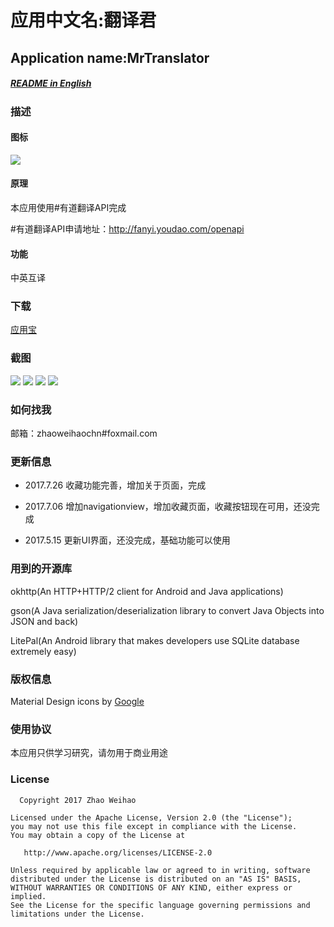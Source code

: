 
# 应用中文名:翻译君
## Application name:MrTranslator

##### [README in English](https://github.com/zhaoweihaoChina/MrTranslator/blob/master/README_EN.md)

### 描述

#### 图标

![](https://github.com/zhaoweihaoChina/MrTranslator/blob/master/screenshots/icon.png)
#### 原理

本应用使用#有道翻译API完成

#有道翻译API申请地址：http://fanyi.youdao.com/openapi

#### 功能
中英互译

### 下载

[应用宝](http://sj.qq.com/myapp/detail.htm?apkName=com.zhaoweihao.mrtranslator)





### 截图
![](https://github.com/zhaoweihaoChina/MrTranslator/blob/master/screenshots/one.jpg)
![](https://github.com/zhaoweihaoChina/MrTranslator/blob/master/screenshots/two.jpg)
![](https://github.com/zhaoweihaoChina/MrTranslator/blob/master/screenshots/three.jpg)
![](https://github.com/zhaoweihaoChina/MrTranslator/blob/master/screenshots/four.jpg)



### 如何找我


邮箱：zhaoweihaochn#foxmail.com


### 更新信息

- 2017.7.26 收藏功能完善，增加关于页面，完成


- 2017.7.06 增加navigationview，增加收藏页面，收藏按钮现在可用，还没完成


- 2017.5.15 更新UI界面，还没完成，基础功能可以使用

### 用到的开源库

okhttp(An HTTP+HTTP/2 client for Android and Java applications)

gson(A Java serialization/deserialization library to convert Java Objects into JSON and back)

LitePal(An Android library that makes developers use SQLite database extremely easy)

### 版权信息

Material Design icons by [Google](https://github.com/google/material-design-icons)



### 使用协议

本应用只供学习研究，请勿用于商业用途

### License


      Copyright 2017 Zhao Weihao

    Licensed under the Apache License, Version 2.0 (the "License");
    you may not use this file except in compliance with the License.
    You may obtain a copy of the License at
    
       http://www.apache.org/licenses/LICENSE-2.0
    
    Unless required by applicable law or agreed to in writing, software
    distributed under the License is distributed on an "AS IS" BASIS,
    WITHOUT WARRANTIES OR CONDITIONS OF ANY KIND, either express or implied.
    See the License for the specific language governing permissions and
    limitations under the License.


